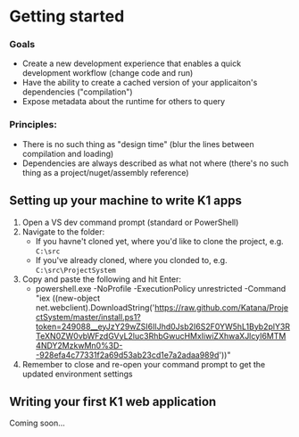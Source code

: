 # Getting started

### Goals
- Create a new development experience that enables a quick development workflow (change code and run)
- Have the ability to create a cached version of your applicaiton's dependencies ("compilation")
- Expose metadata about the runtime for others to query

### Principles:
- There is no such thing as "design time" (blur the lines between compilation and loading)
- Dependencies are always described as what not where (there's no such thing as a project/nuget/assembly reference)

## Setting up your machine to write K1 apps

1. Open a VS dev command prompt (standard or PowerShell)
2. Navigate to the folder:
    - If you havne't cloned yet, where you'd like to clone the project, e.g. ```C:\src```
    - If you've already cloned, where you clonded to, e.g. ```C:\src\ProjectSystem```
3.  Copy and paste the following and hit Enter:
    - powershell.exe -NoProfile -ExecutionPolicy unrestricted -Command "iex ((new-object net.webclient).DownloadString('https://raw.github.com/Katana/ProjectSystem/master/install.ps1?token=249088__eyJzY29wZSI6IlJhd0Jsb2I6S2F0YW5hL1Byb2plY3RTeXN0ZW0vbWFzdGVyL2luc3RhbGwucHMxIiwiZXhwaXJlcyI6MTM4NDY2MzkwMn0%3D--928efa4c77331f2a69d53ab23cd1e7a2adaa989d'))"
4. Remember to close and re-open your command prompt to get the updated environment settings

## Writing your first K1 web application
Coming soon...
